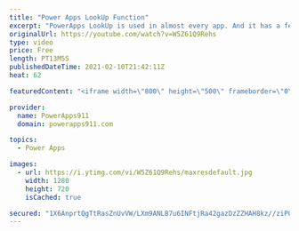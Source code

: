 ```yaml
---
title: "Power Apps LookUp Function"
excerpt: "PowerApps LookUp is used in almost every app. And it has a few tricks up its sleeve. So, in this video I try to cover the basics, the thing I didn't know, how it interacts with SharePoint and Dataverse choices, and more. Nothing profound but good skills to have.  Power Apps Consulting and training at"
originalUrl: https://youtube.com/watch?v=W5Z61Q9Rehs
type: video
price: Free
length: PT13M5S
publishedDateTime: 2021-02-10T21:42:11Z
heat: 62

featuredContent: "<iframe width=\"800\" height=\"500\" frameborder=\"0\" src=\"https://www.youtube.com/embed/W5Z61Q9Rehs\" allow=\"accelerometer; autoplay; encrypted-media; gyroscope; picture-in-picture\" allowfullscreen></iframe>"

provider:
  name: PowerApps911
  domain: powerapps911.com

topics:
  - Power Apps

images:
  - url: https://i.ytimg.com/vi/W5Z61Q9Rehs/maxresdefault.jpg
    width: 1280
    height: 720
    isCached: true

secured: "1X6AnprtQgTtRasZnUvVW/LXm9ANLB7u6INFtjRa42gazDzZZHAH8kz//ziP0KAKuXJZLN02yspib7C3QW/x1MSC0TgCjURW82DeLnhzBykpLtRvI0pBnLxbgWeBzIcRRyQ6edDQ8gZDq8juMg0nqB2hjNsJA9aScbRd5FN2pu4RYAvEVkjYVqucLaFjnQSepj2TiSwxWrXJso/AOVbpabXcM7lKZAsrFZo7F82o/jS1kVkFdq1pRs8CDV9A0XRRKJRl+ipRTyghjOkty8bAH8T+RbJ2vwfYP5W/bKmqJOSD/6aknukp+gVNSHe023C0og1UqFejxJGPQ68L4bgaPnbYi7IBUrCOISC/7HLqtZrq7npuvap/oilRs1v2FZBYhqpTc+PKEiEJ5GJhFdQq6A==;Bya8yPA5Pxk2wfs5Nz78wQ=="
---
```


